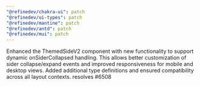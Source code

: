 ```yaml
---
"@refinedev/chakra-ui": patch
"@refinedev/ui-types": patch
"@refinedev/mantine": patch
"@refinedev/antd": patch
"@refinedev/mui": patch
---
```


Enhanced the ThemedSideV2 component with new functionality to support dynamic onSiderCollapsed handling. This allows better customization of sider collapse/expand events and improved responsiveness for mobile and desktop views. Added additional type definitions and ensured compatibility across all layout contexts. resolves #6508
